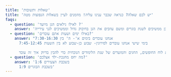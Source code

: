 ```yaml
---
title: 'שאלות ותשובות'
title: 'יש לכם שאלה? כנראה שכבר ענינו עליה! מוזמנים לעיין בשאלות הנפוצות מטה'
faqs:
  - question: 'לאילו גילאים הגן מיועד ?'
    answer: 'הגן שלנו מקבל ילדימות החל מגיל שנה וחצי (כלומר, בחודש ספטמבר בו שנת הלימודים נפתחת, הילדימות יהיו בני שנה וחצי לכל הפחות). אנחנו מחנכים באהבה 4 קבוצות: שתי קבוצות צעירים ושתי קבוצות בוגרים. נכנסים בגיל שנה וחצי לגן לשנת הצעירים, לאחר מכן ממשיכים לשנת בוגרים ומשם עוזבים את הגן בחיבוק גדול וממשיכים לגני עירייה. '
  - question: 'באילו ימים ושעות אתם עובדים?'
    answer: "אנחנו עובדים בימים א'- ה' בין 7:30-16:30
      בימי שישי אנחנו עובדים לסירוגין- שבוע כן-שבוע לא בין השעות 7:45-12:45

      אם תיכנסו לעמוד הבית של האתר שלנו ותגללו עד למטה, תוכלו לראות את לוח החופשים, החגים והמועדים של שנת הלימודים הנוכחית כדי להבין בדיוק איך זה עובד."
  - question: 'מה יחס מחנכת-ילד אצלכם?'
    answer: 'בשכבת הצעירים 1:6
      בשכבת הבוגרים 1:9'
---
```

